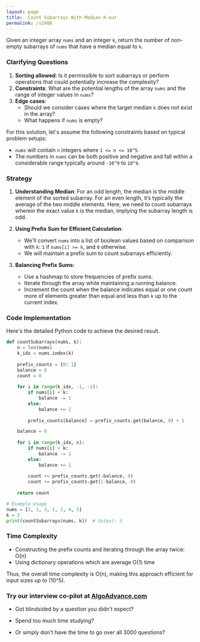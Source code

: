 ```yaml
---
layout: page
title:  Count Subarrays With Median K-out
permalink: /s2488
---
```

Given an integer array `nums` and an integer `k`, return the number of non-empty subarrays of `nums` that have a median equal to `k`.

### Clarifying Questions
1. **Sorting allowed**: Is it permissible to sort subarrays or perform operations that could potentially increase the complexity?
2. **Constraints**: What are the potential lengths of the array `nums` and the range of integer values in `nums`?
3. **Edge cases**:
   - Should we consider cases where the target median `k` does not exist in the array?
   - What happens if `nums` is empty?

For this solution, let's assume the following constraints based on typical problem setups:
- `nums` will contain `n` integers where `1 <= n <= 10^5`.
- The numbers in `nums` can be both positive and negative and fall within a considerable range typically around `-10^9` to `10^9`.

### Strategy
1. **Understanding Median**: For an odd length, the median is the middle element of the sorted subarray. For an even length, it’s typically the average of the two middle elements. Here, we need to count subarrays wherein the exact value `k` is the median, implying the subarray length is odd.

2. **Using Prefix Sum for Efficient Calculation**: 
   - We'll convert `nums` into a list of boolean values based on comparison with `k`: `1` if `nums[i] >= k`, and `0` otherwise.
   - We will maintain a prefix sum to count subarrays efficiently.

3. **Balancing Prefix Sums**:
   - Use a hashmap to store frequencies of prefix sums. 
   - Iterate through the array while maintaining a running balance.
   - Increment the count when the balance indicates equal or one count more of elements greater than equal and less than `k` up to the current index.

### Code Implementation
Here's the detailed Python code to achieve the desired result.

```python
def countSubarrays(nums, k):
    n = len(nums)
    k_idx = nums.index(k)
    
    prefix_counts = {0: 1}  
    balance = 0
    count = 0
    
    for i in range(k_idx, -1, -1):
        if nums[i] < k:
            balance -= 1
        else:
            balance += 1
        
        prefix_counts[balance] = prefix_counts.get(balance, 0) + 1

    balance = 0
    
    for i in range(k_idx, n):
        if nums[i] < k:
            balance -= 1
        else:
            balance += 1
        
        count += prefix_counts.get(-balance, 0)
        count += prefix_counts.get(1-balance, 0)
    
    return count

# Example Usage
nums = [2, 1, 3, 1, 2, 4, 5]
k = 2
print(countSubarrays(nums, k))  # Output: 3
```

### Time Complexity
- Constructing the prefix counts and iterating through the array twice: O(n)
- Using dictionary operations which are average O(1) time

Thus, the overall time complexity is O(n), making this approach efficient for input sizes up to \(10^5\).


### Try our interview co-pilot at [AlgoAdvance.com](https://algoAdvance.com)

- Got blindsided by a question you didn't expect?

- Spend too much time studying?

- Or simply don't have the time to go over all 3000 questions?

